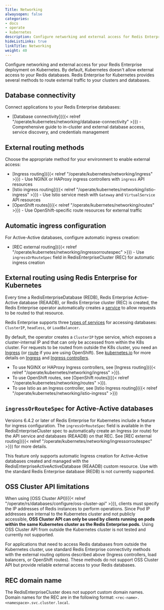```yaml
---
Title: Networking
alwaysopen: false
categories:
- docs
- operate
- kubernetes
description: Configure networking and external access for Redis Enterprise clusters and databases on Kubernetes.
hideListLinks: true
linkTitle: Networking
weight: 40
---
```


Configure networking and external access for your Redis Enterprise deployment on Kubernetes. By default, Kubernetes doesn't allow external access to your Redis databases. Redis Enterprise for Kubernetes provides several methods to route external traffic to your clusters and databases.

## Database connectivity

Connect applications to your Redis Enterprise databases:

- [Database connectivity]({{< relref "/operate/kubernetes/networking/database-connectivity" >}}) - Comprehensive guide to in-cluster and external database access, service discovery, and credentials management

## External routing methods

Choose the appropriate method for your environment to enable external access:

- [Ingress routing]({{< relref "/operate/kubernetes/networking/ingress" >}}) - Use NGINX or HAProxy ingress controllers with `ingress` API resources
- [Istio ingress routing]({{< relref "/operate/kubernetes/networking/istio-ingress" >}}) - Use Istio service mesh with `Gateway` and `VirtualService` API resources
- [OpenShift routes]({{< relref "/operate/kubernetes/networking/routes" >}}) - Use OpenShift-specific route resources for external traffic

## Automatic ingress configuration

For Active-Active databases, configure automatic ingress creation:

- [REC external routing]({{< relref "/operate/kubernetes/networking/ingressorroutespec" >}}) - Use `ingressOrRouteSpec` field in RedisEnterpriseCluster (REC) for automatic ingress creation

## External routing using Redis Enterprise for Kubernetes

Every time a RedisEnterpriseDatabase (REDB), Redis Enterprise Active-Active database (REAADB), or Redis Enterprise cluster (REC) is created, the Redis Enterprise operator automatically creates a [service](https://kubernetes.io/docs/concepts/services-networking/service/) to allow requests to be routed to that resource.

Redis Enterprise supports three [types of services](https://kubernetes.io/docs/concepts/services-networking/service/#publishing-services-service-types) for accessing databases: `ClusterIP`, `headless`, or `LoadBalancer`.

By default, the operator creates a `ClusterIP` type service, which exposes a cluster-internal IP and that can only be accessed from within the K8s cluster. For requests to be routed from outside the K8s cluster, you need an [Ingress](https://kubernetes.io/docs/concepts/services-networking/ingress/) (or [route](https://docs.openshift.com/container-platform/4.12/networking/routes/route-configuration.html) if you are using OpenShift). See [kubernetes.io](https://kubernetes.io/docs/) for more details on [Ingress](https://kubernetes.io/docs/concepts/services-networking/ingress/) and [Ingress controllers](https://kubernetes.io/docs/concepts/services-networking/ingress-controllers/).

- To use NGINX or HAProxy Ingress controllers, see [Ingress routing]({{< relref "/operate/kubernetes/networking/ingress" >}}).
- To use OpenShift routes, see [OpenShift routes]({{< relref "/operate/kubernetes/networking/routes" >}}).
- To use Istio as an Ingress controller, see [Istio Ingress routing]({{< relref "/operate/kubernetes/networking/istio-ingress" >}})

## `ingressOrRouteSpec` for Active-Active databases

Versions 6.4.2 or later of Redis Enterprise for Kubernetes include a feature for ingress configuration. The `ingressOrRouteSpec` field is available in the RedisEnterpriseCluster spec to automatically create an Ingress (or route) for the API service and databases (REAADB) on that REC. See [REC external routing]({{< relref "/operate/kubernetes/networking/ingressorroutespec" >}}) for more details.

This feature only supports automatic Ingress creation for Active-Active databases created and managed with the RedisEnterpriseActiveActiveDatabase (REAADB) custom resource. Use with the standard Redis Enterprise database (REDB) is not currently supported.

## OSS Cluster API limitations

When using [OSS Cluster API]({{< relref "/operate/rs/databases/configure/oss-cluster-api" >}}), clients must specify the IP addresses of Redis instances to perform operations. Since Pod IP addresses are internal to the Kubernetes cluster and not publicly accessible, **OSS Cluster API can only be used by clients running on pods within the same Kubernetes cluster as the Redis Enterprise pods.** Using OSS Cluster API from outside the Kubernetes cluster is not tested and currently not supported.

For applications that need to access Redis databases from outside the Kubernetes cluster, use standard Redis Enterprise connectivity methods with the external routing options described above (Ingress controllers, load balancers, or OpenShift routes). These methods do not support OSS Cluster API but provide reliable external access to your Redis databases.

## REC domain name

The RedisEnterpriseCluster does not support custom domain names. Domain names for the REC are in the following format: `<rec-name>.<namespace>.svc.cluster.local`.
